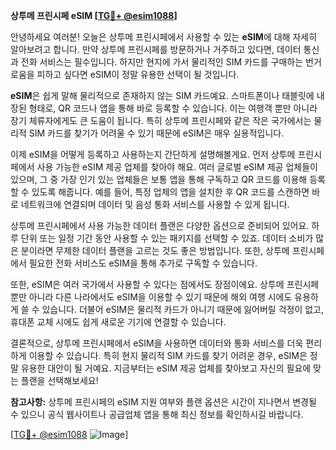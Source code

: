 **상투메 프린시페 eSIM [[TG💪+ @esim1088](https://t.me/s/esim1088)]**

안녕하세요 여러분! 오늘은 상투메 프린시페에서 사용할 수 있는 **eSIM**에 대해 자세히 알아보려고 합니다. 만약 상투메 프린시페를 방문하거나 거주하고 있다면, 데이터 통신과 전화 서비스는 필수입니다. 하지만 현지에 가서 물리적인 SIM 카드를 구매하는 번거로움을 피하고 싶다면 eSIM이 정말 유용한 선택이 될 것입니다.

**eSIM**은 쉽게 말해 물리적으로 존재하지 않는 SIM 카드예요. 스마트폰이나 태블릿에 내장된 형태로, QR 코드나 앱을 통해 바로 등록할 수 있습니다. 이는 여행객 뿐만 아니라 장기 체류자에게도 큰 도움이 됩니다. 특히 상투메 프린시페와 같은 작은 국가에서는 물리적 SIM 카드를 찾기가 어려울 수 있기 때문에 eSIM은 매우 실용적입니다.

이제 eSIM을 어떻게 등록하고 사용하는지 간단하게 설명해볼게요. 먼저 상투메 프린시페에서 사용 가능한 eSIM 제공 업체를 찾아야 해요. 여러 글로벌 eSIM 제공 업체들이 있으며, 그 중 가장 인기 있는 업체들은 보통 앱을 통해 구독하고 QR 코드를 이용해 등록할 수 있도록 해줍니다. 예를 들어, 특정 업체의 앱을 설치한 후 QR 코드를 스캔하면 바로 네트워크에 연결되며 데이터 및 음성 통화 서비스를 사용할 수 있게 됩니다.

상투메 프린시페에서 사용 가능한 데이터 플랜은 다양한 옵션으로 준비되어 있어요. 하루 단위 또는 일정 기간 동안 사용할 수 있는 패키지를 선택할 수 있죠. 데이터 소비가 많은 분이라면 무제한 데이터 플랜을 고르는 것도 좋은 방법입니다. 또한, 상투메 프린시페에서 필요한 전화 서비스도 eSIM을 통해 추가로 구독할 수 있습니다.

또한, eSIM은 여러 국가에서 사용할 수 있다는 점에서도 장점이에요. 상투메 프린시페뿐만 아니라 다른 나라에서도 eSIM을 이용할 수 있기 때문에 해외 여행 시에도 유용하게 쓸 수 있습니다. 더불어 eSIM은 물리적 카드가 아니기 때문에 잃어버릴 걱정이 없고, 휴대폰 교체 시에도 쉽게 새로운 기기에 연결할 수 있습니다.

결론적으로, 상투메 프린시페에서 eSIM을 사용하면 데이터와 통화 서비스를 더욱 편리하게 이용할 수 있습니다. 특히 현지 물리적 SIM 카드를 찾기 어려운 경우, eSIM은 정말 유용한 대안이 될 거예요. 지금부터는 eSIM 제공 업체를 찾아보고 자신의 필요에 맞는 플랜을 선택해보세요!

**참고사항:** 상투메 프린시페의 eSIM 지원 여부와 플랜 옵션은 시간이 지나면서 변경될 수 있으니 공식 웹사이트나 공급업체 앱을 통해 최신 정보를 확인하시길 바랍니다.

[[TG💪+ @esim1088](https://t.me/s/esim1088) ![Image](https://i.postimg.cc/Y0z9fWf4/image.png)]